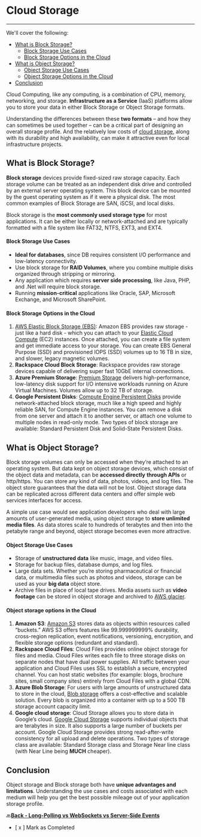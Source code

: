 # Cloud Storage
-------------------------------------------------

We'll cover the following:
* [What is Block Storage?](#what-is-block-storage)
  - [Block Storage Use Cases](#block-storage-use-cases)
  - [Block Storage Options in the Cloud](#block-storage-options-in-the-cloud)
* [What is Object Storage?](#what-is-object-storage)
  - [Object Storage Use Cases](#object-storage-use-cases)
  - [Object Storage Options in the Cloud](#object-storage-options-in-the-cloud)
* [Conclusion](#conclusion)

Cloud Computing, like any computing, is a combination of CPU, memory, networking, and storage. 
**Infrastructure as a Service** (IaaS) platforms allow you to store your data in either Block Storage or Object 
Storage formats.

Understanding the differences between these **two formats** – and how they can sometimes be used 
together – can be a critical part of designing an overall storage profile. And the relatively low costs of 
[cloud storage](https://cloudacademy.com/amazon-web-services/aws-storage-fundamentals-aws-140-course/), 
along with its durability and high availability, can make it attractive even for local infrastructure projects.

## What is Block Storage?

**Block storage** devices provide fixed-sized raw storage capacity. Each storage volume can be treated as an 
independent disk drive and controlled by an external server operating system. This block device can 
be mounted by the guest operating system as if it were a physical disk. The most common examples of 
Block Storage are SAN, iSCSI, and local disks.

Block storage is the **most commonly used storage type** for most applications. It can be either locally or 
network-attached and are typically formatted with a file system like FAT32, NTFS, EXT3, and EXT4.

#### Block Storage Use Cases

* **Ideal for databases**, since DB requires consistent I/O performance and low-latency connectivity.
* Use block storage for **RAID Volumes**, where you combine multiple disks organized through stripping
  or mirroring.
* Any application which requires **server side processing**, like Java, PHP, and .Net will require block
  storage.
* Running **mission-critical** applications like Oracle, SAP, Microsoft Exchange, and Microsoft SharePoint.

#### Block Storage Options in the Cloud

1.  [AWS Elastic Block Storage (EBS)](https://cloudacademy.com/course/aws-storage-fundamentals-2016/amazon-elastic-block-store-ebs-1/): 
    Amazon EBS provides raw storage - just like a hard disk - which you can attach to your [Elastic Cloud Compute](https://cloudacademy.com/learning-paths/ec2-knowledge-assessment-62/) (EC2)
    instances. Once attached, you can create a file system and get immediate access to your storage. You can create 
    EBS General Purpose (SSD) and provisioned IOPS (SSD) volumes up to 16 TB in size, and slower, legacy magnetic 
    volumes.   
1.  **Rackspace Cloud Block Storage**: Rackspace provides raw storage devices capable of delivering super fast 10GbE 
    internal connections.
1.  **Azure Premium Storage**: [Premium Storage](https://cloudacademy.com/course/intro-to-azure-storage/) delivers 
    high-performance, low-latency disk support for I/O intensive workloads running on Azure Virtual Machines. 
    Volumes allow up to 32 TB of storage.
1.  **Google Persistent Disks**: [Compute Engine Persistent Disks](https://cloudacademy.com/learning-paths/google-cloud-platform-fundamentals-54/) 
    provide network-attached block storage, much like a high speed and highly reliable SAN, for Compute Engine 
    instances. You can remove a disk from one server and attach it to another server, or attach one volume to 
    multiple nodes in read-only mode. Two types of block storage are available: Standard Persistent Disk and 
    Solid-State Persistent Disks.

## What is Object Storage?

Block storage volumes can only be accessed when they’re attached to an operating system. But data kept 
on object storage devices, which consist of the object data and metadata, can be **accessed directly** 
**through APIs** or http/https. You can store any kind of data, photos, videos, and log files. The object store 
guarantees that the data will not be lost. Object storage data can be replicated across different data 
centers and offer simple web services interfaces for access.

A simple use case would see application developers who deal with large amounts of user-generated 
media, using object storage to **store unlimited media files**. As data stores scale to hundreds of terabytes 
and then into the petabyte range and beyond, object storage becomes even more attractive.

#### Object Storage Use Cases
* Storage of **unstructured data** like music, image, and video files.
* Storage for backup files, database dumps, and log files.
* Large data sets. Whether you’re storing pharmaceutical or financial data, or multimedia files such as 
  photos and videos, storage can be used as your **big data** object store.
* Archive files in place of local tape drives. Media assets such as **video footage** can be stored in object 
  storage and archived to [AWS glacier](https://cloudacademy.com/course/automated-data-management-with-ebs-s3-and-glacier/programmatically-accessing-glacier-via-java-apis-1/).

#### Object storage options in the Cloud
1.  **Amazon S3**: [Amazon S3](https://cloudacademy.com/course/automated-data-management-with-ebs-s3-and-glacier/setting-up-aws-s3-1/) stores data as objects within resources called “buckets.” AWS S3 offers 
    features like 99.999999999% durability, cross-region replication, event notifications, versioning, 
    encryption, and flexible storage options (redundant and standard).
1.  **Rackspace Cloud Files**: Cloud Files provides online object storage for files and media. Cloud Files 
    writes each file to three storage disks on separate nodes that have dual power supplies. All traffic 
    between your application and Cloud Files uses SSL to establish a secure, encrypted channel. You can 
    host static websites (for example: blogs, brochure sites, small company sites) entirely from Cloud Files 
    with a global CDN.
1.  **Azure Blob Storage**: For users with large amounts of unstructured data to store in the cloud, 
    [Blob storage](https://cloudacademy.com/course/intro-to-azure-storage/) offers a cost-effective and scalable 
    solution. Every blob is organized into a container with up to a 500 TB storage account capacity limit.
1.  **Google cloud storage**: Cloud Storage allows you to store data in Google’s cloud. 
    [Google Cloud Storage](https://cloudacademy.com/lab/working-google-cloud-storage-from-the-console/) supports 
    individual objects that are terabytes in size. It also supports a large number of buckets per account. 
    Google Cloud Storage provides strong read-after-write consistency for all upload and delete operations. 
    Two types of storage class are available: Standard Storage class and Storage Near line class (with Near Line 
    being **MUCH** cheaper).

## Conclusion

Object storage and Block storage both have **unique advantages and limitations**. Understanding the use 
cases and costs associated with each medium will help you get the best possible mileage out of your 
application storage profile.

:back:[**Back - Long-Polling vs WebSockets vs Server-Side Events**](../011_Long-Polling_vs_WebSockets_vs_Server-Side-Events/README.md)

- [ x ] Mark as Completed
